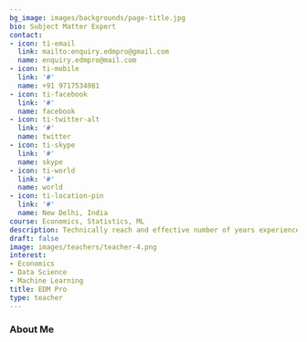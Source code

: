 ```yaml
---
bg_image: images/backgrounds/page-title.jpg
bio: Subject Matter Expert
contact:
- icon: ti-email
  link: mailto:enquiry.edmpro@gmail.com
  name: enquiry.edmpro@mail.com
- icon: ti-mobile
  link: '#'
  name: +91 9717534981
- icon: ti-facebook
  link: '#'
  name: facebook
- icon: ti-twitter-alt
  link: '#'
  name: twitter
- icon: ti-skype
  link: '#'
  name: skype
- icon: ti-world
  link: '#'
  name: world
- icon: ti-location-pin
  link: '#'
  name: New Delhi, India
course: Economics, Statistics, ML
description: Technically reach and effective number of years experience in the domain.
draft: false
image: images/teachers/teacher-4.png
interest:
- Economics
- Data Science
- Machine Learning 
title: EDM Pro
type: teacher
---
```


### About Me

